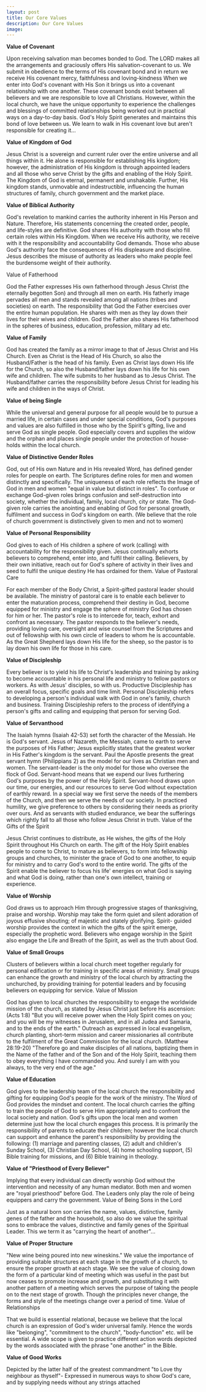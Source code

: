 ```yaml
---
layout: post
title: Our Core Values
description: Our Core Values
image: 
---
```


**Value of Covenant**

Upon receiving salvation man becomes bonded to God. The LORD makes all the arrangements and graciously offers His salvation-covenant to us. We submit in obedience to the terms of His covenant bond and in return we receive His covenant mercy, faithfulness and loving-kindness
When we enter into God's covenant with His Son it brings us into a covenant relationship with one another. These covenant bonds exist between all believers and we are responsible to love all Christians. However, within the local church, we have the unique opportunity to experience the challenges and blessings of committed relationships being worked out in practical ways on a day-to-day basis.
God's Holy Spirit generates and maintains this bond of love between us. We learn to walk in His covenant love but aren't responsible for creating it...

**Value of Kingdom of God**

Jesus Christ is a sovereign and current ruler over the entire universe and all things within it. He alone is responsible for establishing His kingdom; however, the administration of His kingdom is through appointed leaders and all those who serve Christ by the gifts and enabling of the Holy Spirit.
The Kingdom of God is eternal, permanent and unshakable. Further, His kingdom stands, unmovable and indestructible, influencing the human structures of family, church government and the market place.

**Value of Biblical Authority**

God's revelation to mankind carries the authority inherent in His Person and Nature. Therefore, His statements concerning the created order, people, and life-styles are definitive. God shares His authority with those who fill certain roles within His Kingdom.
When we receive His authority, we receive with it the responsibility and accountability God demands. Those who abuse God's authority face the consequences of His displeasure and discipline. Jesus describes the misuse of authority as leaders who make people feel the burdensome weight of their authority.

Value of Fatherhood

God the Father expresses His own fatherhood through Jesus Christ (the eternally begotten Son) and through all men on earth. His fatherly image pervades all men and stands revealed among all nations (tribes and societies) on earth. The responsibility that God the Father exercises over the entire human population. He shares with men as they lay down their lives for their wives and children. God the Father also shares His fatherhood in the spheres of business, education, profession, military ad etc.

**Value of Family**

God has created the family as a mirror image to that of Jesus Christ and His Church. Even as Christ is the Head of His Church, so also the Husband/Father is the head of his family. Even as Christ lays down His life for the Church, so also the Husband/father lays down his life for his own wife and children. The wife submits to her husband as to Jesus Christ. The Husband/father carries the responsibility before Jesus Christ for leading his wife and children in the ways of Christ.

**Value of being Single**

While the universal and general purpose for all people would be to pursue a married life, in certain cases and under special conditions, God's purposes and values are also fulfilled in those who by the Spirit's gifting, live and serve God as single people.
God especially covers and supplies the widow and the orphan and places single people under the protection of house-holds within the local church.

**Value of Distinctive Gender Roles**

God, out of His own Nature and in His revealed Word, has defined gender roles for people on earth.
The Scriptures define roles for men and women distinctly and specifically. The uniqueness of each role reflects the Image of God in men and women "equal in value but distinct in roles". To confuse or exchange God-given roles brings confusion and self-destruction into society, whether the individual, family, local church, city or state. The God-given role carries the anointing and enabling of God for personal growth, fulfilment and success in God's kingdom on earth.
(We believe that the role of church government is distinctively given to men and not to women)

**Value of Personal Responsibility**

God gives to each of His children a sphere of work (calling) with accountability for the responsibility given. Jesus continually exhorts believers to comprehend, enter into, and fulfil their calling. Believers, by their own initiative, reach out for God's sphere of activity in their lives and seed to fulfil the unique destiny He has ordained for them.
Value of Pastoral Care

For each member of the Body Christ, a Spirit-gifted pastoral leader should be available. The ministry of pastoral care is to enable each believer to enter the maturation process, comprehend their destiny in God, become equipped for ministry and engage the sphere of ministry God has chosen for him or her. The pastor's role is to intercede for, teach, exhort and confront as necessary. The pastor responds to the believer's needs, providing loving care, oversight and wise counsel from the Scriptures and out of fellowship with his own circle of leaders to whom he is accountable. As the Great Shepherd lays down His life for the sheep, so the pastor is to lay down his own life for those in his care.

**Value of Discipleship**

Every believer is to yield his life to Christ's leadership and training by asking to become accountable in his personal life and ministry to fellow pastors or workers. As with Jesus' disciples, so with us.
Productive Discipleship has an overall focus, specific goals and time limit.
Personal Discipleship refers to developing a person's individual walk with God in one's family, church and business.
Training Discipleship refers to the process of identifying a person's gifts and calling and equipping that person for serving God.

**Value of Servanthood**

The Isaiah hymns (Isaiah 42-53) set forth the character of the Messiah. He is God's servant. Jesus of Nazareth, the Messiah, came to earth to serve the purposes of His Father; Jesus explicitly states that the greatest worker in His Father's kingdom is the servant. Paul the Apostle presents the great servant hymn (Philippians 2) as the model for our lives as Christian men and women. The servant-leader is the only model for those who oversee the flock of God.
Servant-hood means that we expend our lives furthering God's purposes by the power of the Holy Spirit. Servant-hood draws upon our time, our energies, and our resources to serve God without expectation of earthly reward.
In a special way we first serve the needs of the members of the Church, and then we serve the needs of our society. In practiced humility, we give preference to others by considering their needs as priority over ours. And as servants with studied endurance, we bear the sufferings which rightly fall to all those who follow Jesus Christ in truth.
Value of the Gifts of the Spirit

Jesus Christ continues to distribute, as He wishes, the gifts of the Holy Spirit throughout His Church on earth. The gift of the Holy Spirit enables people to come to Christ, to mature as believers, to form into fellowship groups and churches, to minister the grace of God to one another, to equip for ministry and to carry God's word to the entire world. The gifts of the Spirit enable the believer to focus his life' energies on what God is saying and what God is doing, rather than one's own intellect, training or experience.

**Value of Worship**

God draws us to approach Him through progressive stages of thanksgiving, praise and worship. Worship may take the form quiet and silent adoration of joyous effusive shouting; of majestic and stately glorifying. Spirit- guided worship provides the context in which the gifts of the spirit emerge, especially the prophetic word. Believers who engage worship in the Spirit also engage the Life and Breath of the Spirit, as well as the truth about God.

**Value of Small Groups**

Clusters of believers within a local church meet together regularly for personal edification or for training in specific areas of ministry. Small groups can enhance the growth and ministry of the local church by attracting the unchurched, by providing training for potential leaders and by focusing believers on equipping for service.
Value of Mission

God has given to local churches the responsibility to engage the worldwide mission of the church, as stated by Jesus Christ just before His ascension:
(Acts 1:8) "But you will receive power when the Holy Spirit comes on you; and you will be my witnesses in Jerusalem, and in all Judea and Samaria, and to the ends of the earth."
Outreach as expressed in local evangelism, church planting, short-term mission and career missionaries all contribute to the fulfilment of the Great Commission for the local church.
(Matthew 28:19-20) "Therefore go and make disciples of all nations, baptizing them in the Name of the father and of the Son and of the Holy Spirit, teaching them to obey everything I have commanded you. And surely I am with you always, to the very end of the age."

**Value of Education**

God gives to the leadership team of the local church the responsibility and gifting for equipping God's people for the work of the ministry. The Word of God provides the mindset and content. The local church carries the gifting to train the people of God to serve Him appropriately and to confront the local society and nation. God's gifts upon the local men and women determine just how the local church engages this process. It is primarily the responsibility of parents to educate their children; however the local church can support and enhance the parent's responsibility by providing the following: (1) marriage and parenting classes, (2) adult and children's Sunday School, (3) Christian Day School, (4) home schooling support, (5) Bible training for missions, and (6) Bible training in theology.

**Value of "Priesthood of Every Believer"**

Implying that every individual can directly worship God without the intervention and necessity of any human mediator. Both men and women are "royal priesthood" before God. The Leaders only play the role of being equippers and carry the government.
Value of Being Sons in the Lord

Just as a natural born son carries the name, values, distinctive, family genes of the father and the household, so also do we value the spiritual sons to embrace the values, distinctive and family genes of the Spiritual Leader. This we term it as "carrying the heart of another"...

**Value of Proper Structure**

"New wine being poured into new wineskins." We value the importance of providing suitable structures at each stage in the growth of a church, to ensure the proper growth at each stage. We see the value of closing down the form of a particular kind of meeting which was useful in the past but now ceases to promote increase and growth, and substituting it with another pattern of a meeting which serves the purpose of taking the people on to the next stage of growth. Though the principles never change, the forms and style of the meetings change over a period of time.
Value of Relationships

That we build is essential relational, because we believe that the local church is an expression of God's wider universal family. Hence the words like "belonging", "commitment to the church", "body-function" etc. will be essential. A wide scope is given to practice different action words depicted by the words associated with the phrase "one another" in the Bible.

**Value of Good Works**

Depicted by the latter half of the greatest commandment "to Love thy neighbour as thyself"- Expressed in numerous ways to show God's care, and by supplying needs without any strings attached
